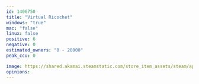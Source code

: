 ```yaml
---
id: 1406750
title: "Virtual Ricochet"
windows: "true"
mac: "false"
linux: false
positive: 6
negative: 0
estimated_owners: "0 - 20000"
peak_ccu: 0

image: https://shared.akamai.steamstatic.com/store_item_assets/steam/apps/1406750/header.jpg?t=1714078680
opinions:
---
```

